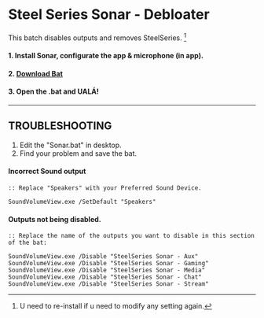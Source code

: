 # Steel Series Sonar - Debloater
This batch disables outputs and removes SteelSeries. [^1]
[^1]:U need to re-install if u need to modify any setting again.


#### 1. Install Sonar, configurate the app & microphone (in app).
#### 2. [**Download Bat**](https://github.com/gzmatte/sonar/releases/download/1/SS-Debloat.bat)
#### 3. Open the .bat and UALÁ!

------------------------

## TROUBLESHOOTING

1. Edit the "Sonar.bat" in desktop.
2. Find your problem and save the bat.

#### Incorrect Sound output
```
:: Replace "Speakers" with your Preferred Sound Device.

SoundVolumeView.exe /SetDefault "Speakers"
```

#### Outputs not being disabled.
```
:: Replace the name of the outputs you want to disable in this section of the bat:

SoundVolumeView.exe /Disable "SteelSeries Sonar - Aux"
SoundVolumeView.exe /Disable "SteelSeries Sonar - Gaming"
SoundVolumeView.exe /Disable "SteelSeries Sonar - Media"
SoundVolumeView.exe /Disable "SteelSeries Sonar - Chat"
SoundVolumeView.exe /Disable "SteelSeries Sonar - Stream"
```
